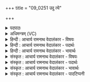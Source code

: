 +++
title = "09_0251 उदु त्ये"

+++
<details><summary>पदपाठः</summary>

उ꣢द्। उ꣣। त्ये꣢। म꣡धु꣢꣯मत्तमाः। गि꣡रः꣢꣯। स्तो꣡मा꣢꣯सः। ई꣣रते। सत्राजि꣡तः꣢। स꣣त्रा। जि꣡तः꣢꣯। ध꣣नसाः꣢। ध꣣न। साः꣢। अ꣡क्षि꣢꣯तोतयः। अ꣡क्षि꣢꣯त। ऊ꣣तयः। वाजय꣡न्तः꣢। र꣡थाः꣢꣯। इ꣣व। २५१।
</details>

<details><summary>अधिमन्त्रम् (VC)</summary>

- इन्द्रः
- मेधातिथिर्मेध्यातिथिर्वा काण्वः
- बृहती
- मध्यमः
- ऐन्द्रं काण्डम्
</details>

<details><summary>हिन्दी : आचार्य रामनाथ वेदालंकार - विषयः</summary>

अगले मन्त्र में यह वर्णन है कि मेरे कैसे स्तोत्र किस प्रकार परमात्मा के प्रति उठ रहे हैं।
</details>

<details><summary>हिन्दी : आचार्य रामनाथ वेदालंकार - पदार्थः</summary>

पदार्थान्वयभाषाः -  (त्ये) वे (मधुमत्तमाः) अत्यन्त मधुर, (सत्राजितः) सत्यजयी, (धनसाः) स्तोता को सद्गुणरूप धन प्रदान करनेवाले, (अक्षितोतयः) अक्षय रक्षावाले, (वाजयन्तः) स्तोता को आत्मबल प्रदान करनेवाले, (गिरः) परमेश्वर की अर्चना में साधनभूत (स्तोमासः) मेरे स्तोत्र (रथाः इव) अन्तरिक्ष में चलनेवाले विमान-रूप रथों के समान (उद्-ईरते उ) उठ रहे हैं। जो विमान-रूप रथ भी (सत्राजितः) समवेत शत्रुओं को जीतने में साधनभूत, (धनसाः) स्थानान्तर से धन को लाने में साधनभूत, (अक्षितोतयः) अक्षय रक्षा के साधनभूत, (वाजयन्तः) अन्न आदि को देशान्तर में पहुंचानेवाले तथा (मधुमत्तमाः) अतिशय मधुर गतिवाले होते हैं ॥९॥ इस मन्त्र में श्लिष्टोपमालङ्कार है ॥९॥
</details>

<details><summary>हिन्दी : आचार्य रामनाथ वेदालंकार - भावार्थः</summary>

भावार्थभाषाः -  जगदीश्वर की महिमा गाने के लिए मेरी जिह्वा मधुर-मधुर स्तोत्रों को उठा रही है, जैसे विमान-चालक मधुर गतिवाले विमान यानों को ऊपर उठाता है ॥९॥
</details>

<details><summary>संस्कृत : आचार्य रामनाथ वेदालंकार - विषयः</summary>

अथ मदीयाः कीदृशाः स्तोमाः कथं परमात्मानं प्रत्युद्गच्छन्तीत्याह।
</details>

<details><summary>संस्कृत : आचार्य रामनाथ वेदालंकार - पदार्थः</summary>

पदार्थान्वयभाषाः -  (त्ये) ते (मधुमत्तमाः) अतिशयेन मधुराः, (सत्राजितः) सत्यजितः। सत्रा इति सत्यनाम। निघं० ३।१०। (धनसाः) धनं सद्गुणरूपं स्तोत्रे सनन्ति प्रयच्छन्ति प्रापयन्ति ये ते। षणु दाने धातोः ‘जनसनखनक्रमगमो विट्’ अ० ३।२।६७ इति विट्। ‘विड्वनोरनुनासिकस्यात्’ अ० ६।४।४१ इत्याकारान्तादेशः। (अक्षितोतयः) अक्षिता अक्षीणा ऊतिः रक्षा येषां ते, (वाजयन्तः) स्तोतुः वाजम् आत्मबलं जनयन्तः। वाज इति बलनाम। निघं० २।९। वाजं बलं कुर्वन्तीति वाजयन्ति, शतरि वाजयन्तः। (गिरः२) अर्चनसाधनीभूताः। गृणन्ति अर्चन्ति यैस्ते। गृणातिः अर्चतिकर्मा। निघं० ३।१४। (स्तोमासः) मदीयाः, स्तोमाः, मम स्तोत्राणि (रथाः इव) विमानयानानीव (उद्-ईरते उ) उद्गच्छन्ति खलु। ईर गतौ कम्पने च अदादिः। विशेषणानि रथपक्षेऽपि योजनीयानि। रथा अपि कीदृशाः ? (सत्राजितः) सीदन्ति ये ते सत्राः समवेताः शत्रवस्तान् जयन्ति एभिस्ते। षद्लृ धातोरौणादिके ‘त्र’ प्रत्यये सत्रशब्दः सिध्यति। ‘अन्येषामपि दृश्यते’ अ० ६।३।१३७ इति पूर्वपदस्य दीर्घः। (धनसाः) धनं सन्वन्ति आहरन्ति यैस्ते, (अक्षितोतयः) अक्षिता अक्षीणा ऊतिः रक्षा यैस्ते अक्षीणरक्षाः, (वाजयन्तः) अन्नादिकं देशान्तरं प्रापयितुं चेष्टमानाः। वाज इत्यन्ननाम। निघं० २।७। (मधुमत्तमाः) अतिशयमधुरगतयः ॥९॥ अत्र श्लिष्टोपमालङ्कारः ॥९॥
</details>

<details><summary>संस्कृत : आचार्य रामनाथ वेदालंकार - भावार्थः</summary>

भावार्थभाषाः -  जगदीश्वरस्य महिमानं गातुं मदीया रसना मधुरमधुरान् स्तोमान् उदीरयति, यथा विमानचालको मधुरगतीनि विमानयानान्यूर्ध्वं नयति ॥९॥
</details>

<details><summary>संस्कृत : आचार्य रामनाथ वेदालंकार - पादटिप्पनी</summary>

टिप्पणी:   १. ऋ० ८।३।१५, साम० १३६२, अथ० २०।१०।१; २०।५९।१। २. ‘त्ये गिरः’ इति न संगच्छते, लिङ्गभेदात्। अतो ‘गिरः’ इति ‘स्तोमासः’ इत्यस्य विशेषणत्वेनास्माभिः स्वीकृतम्। भरतस्तु उदीरते उदीरयन्ति, स्तोमास स्तोतारः मधुमत्तमाः रसवत्तमाः गिरः स्तुतीः इति समाधत्ते। सायणः ‘गिरः’ आप्रगीताः शस्त्ररूपा वाचः, ‘स्तोमास’ प्रगीतानि बहिष्पवमानादीनि स्तोत्राणि च इति व्याचष्टे।
</details>